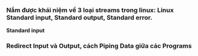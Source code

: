 ### Nắm được khái niệm về 3 loại streams trong linux: Linux Standard input, Standard output, Standard error.

**Standard input**



### Redirect Input và Output, cách Piping Data giữa các Programs

